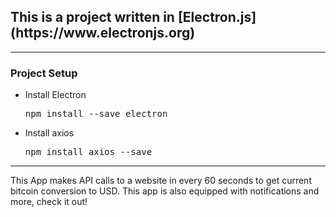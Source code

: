 <h2>This is a project written in [Electron.js](https://www.electronjs.org)</h2>
<hr>
<h3>Project Setup</h3>
<ul>
    <li>Install Electron
    <pre>npm install --save electron</pre>
    </li>
    <li>Install axios
    <pre>npm install axios --save</pre>
    </li>
</ul>
<hr>
This App makes API calls to a website in every 60 seconds 
to get current bitcoin conversion to USD. This app is 
also equipped with notifications and more, check it out!
